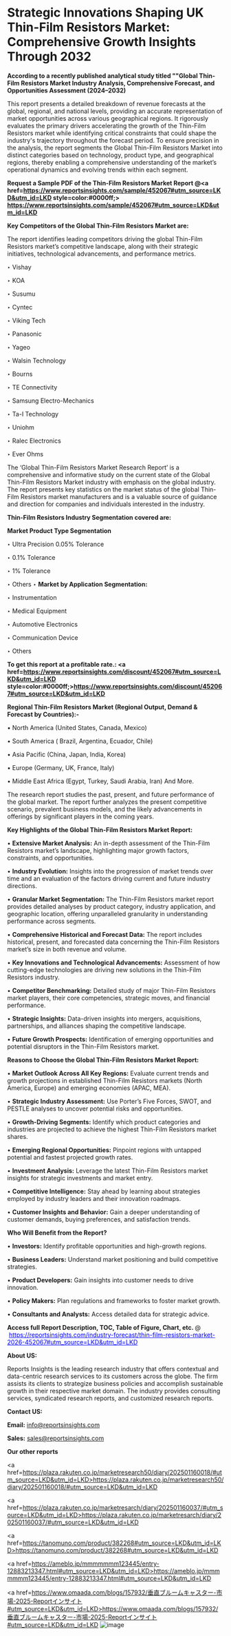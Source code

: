 # Strategic Innovations Shaping UK Thin-Film Resistors Market: Comprehensive Growth Insights Through 2032

<strong>According to a recently published analytical study titled ""Global Thin-Film Resistors Market Industry Analysis, Comprehensive Forecast, and Opportunities Assessment (2024–2032)</strong>

This report presents a detailed breakdown of revenue forecasts at the global, regional, and national levels, providing an accurate representation of market opportunities across various geographical regions. It rigorously evaluates the primary drivers accelerating the growth of the Thin-Film Resistors market while identifying critical constraints that could shape the industry's trajectory throughout the forecast period. To ensure precision in the analysis, the report segments the Global Thin-Film Resistors Market into distinct categories based on technology, product type, and geographical regions, thereby enabling a comprehensive understanding of the market’s operational dynamics and evolving trends within each segment.

<strong>Request a Sample PDF of the Thin-Film Resistors Market Report </strong><strong>@<a href=https://www.reportsinsights.com/sample/452067#utm_source=LKD&utm_id=LKD style=color:#0000ff;> https://www.reportsinsights.com/sample/452067#utm_source=LKD&utm_id=LKD</a></strong></font>

<strong>Key Competitors of the Global Thin-Film Resistors Market are:</strong>

The report identifies leading competitors driving the global Thin-Film Resistors market’s competitive landscape, along with their strategic initiatives, technological advancements, and performance metrics.

‣ Vishay

‣ KOA

‣ Susumu

‣ Cyntec

‣ Viking Tech

‣ Panasonic

‣ Yageo

‣ Walsin Technology

‣ Bourns

‣ TE Connectivity

‣ Samsung Electro-Mechanics

‣ Ta-I Technology

‣ Uniohm

‣ Ralec Electronics

‣ Ever Ohms

The ‘Global Thin-Film Resistors Market Research Report’ is a comprehensive and informative study on the current state of the Global Thin-Film Resistors Market industry with emphasis on the global industry. The report presents key statistics on the market status of the global Thin-Film Resistors market manufacturers and is a valuable source of guidance and direction for companies and individuals interested in the industry.

<strong>Thin-Film Resistors Industry Segmentation covered are:</strong>

<strong>Market Product Type Segmentation</strong>

‣ Ultra Precision 0.05% Tolerance

‣ 0.1% Tolerance

‣ 1% Tolerance

‣ Others
‣ 
<strong>Market by Application Segmentation:</strong>

‣ Instrumentation

‣ Medical Equipment

‣ Automotive Electronics

‣ Communication Device

‣ Others

<strong>To get this report at a profitable rate.: <a href=https://www.reportsinsights.com/discount/452067#utm_source=LKD&utm_id=LKD style=color:#0000ff;>https://www.reportsinsights.com/discount/452067#utm_source=LKD&utm_id=LKD</a></strong></font>

<strong>Regional Thin-Film Resistors Market (Regional Output, Demand &amp; Forecast by Countries):-</strong>

• North America (United States, Canada, Mexico)

• South America ( Brazil, Argentina, Ecuador, Chile)

• Asia Pacific (China, Japan, India, Korea)

• Europe (Germany, UK, France, Italy)

• Middle East Africa (Egypt, Turkey, Saudi Arabia, Iran) And More.

The research report studies the past, present, and future performance of the global market. The report further analyzes the present competitive scenario, prevalent business models, and the likely advancements in offerings by significant players in the coming years.

<strong>Key Highlights of the Global Thin-Film Resistors Market Report:</strong>

• <strong>Extensive Market Analysis:</strong> An in-depth assessment of the Thin-Film Resistors market’s landscape, highlighting major growth factors, constraints, and opportunities.

• <strong>Industry Evolution:</strong> Insights into the progression of market trends over time and an evaluation of the factors driving current and future industry directions.

• <strong>Granular Market Segmentation:</strong> The Thin-Film Resistors market report provides detailed analyses by product category, industry application, and geographic location, offering unparalleled granularity in understanding performance across segments.

• <strong>Comprehensive Historical and Forecast Data:</strong> The report includes historical, present, and forecasted data concerning the Thin-Film Resistors market’s size in both revenue and volume.

• <strong>Key Innovations and Technological Advancements:</strong> Assessment of how cutting-edge technologies are driving new solutions in the Thin-Film Resistors industry.

• <strong>Competitor Benchmarking:</strong> Detailed study of major Thin-Film Resistors market players, their core competencies, strategic moves, and financial performance.

• <strong>Strategic Insights:</strong> Data-driven insights into mergers, acquisitions, partnerships, and alliances shaping the competitive landscape.

• <strong>Future Growth Prospects:</strong> Identification of emerging opportunities and potential disruptors in the Thin-Film Resistors market.

<strong>Reasons to Choose the Global Thin-Film Resistors Market Report:</strong>

• <strong>Market Outlook Across All Key Regions:</strong> Evaluate current trends and growth projections in established Thin-Film Resistors markets (North America, Europe) and emerging economies (APAC, MEA).

• <strong>Strategic Industry Assessment:</strong> Use Porter’s Five Forces, SWOT, and PESTLE analyses to uncover potential risks and opportunities.

• <strong>Growth-Driving Segments:</strong> Identify which product categories and industries are projected to achieve the highest Thin-Film Resistors market shares.

• <strong>Emerging Regional Opportunities:</strong> Pinpoint regions with untapped potential and fastest projected growth rates.

• <strong>Investment Analysis:</strong> Leverage the latest Thin-Film Resistors market insights for strategic investments and market entry.

• <strong>Competitive Intelligence:</strong> Stay ahead by learning about strategies employed by industry leaders and their innovation roadmaps.

• <strong>Customer Insights and Behavior:</strong> Gain a deeper understanding of customer demands, buying preferences, and satisfaction trends.

<strong>Who Will Benefit from the Report?</strong>

• <strong>Investors:</strong> Identify profitable opportunities and high-growth regions.

• <strong>Business Leaders:</strong> Understand market positioning and build competitive strategies.

• <strong>Product Developers:</strong> Gain insights into customer needs to drive innovation.

• <strong>Policy Makers:</strong> Plan regulations and frameworks to foster market growth.

• <strong>Consultants and Analysts:</strong> Access detailed data for strategic advice.
</ul>
<strong>Access full Report Description, TOC, Table of Figure, Chart, etc. </strong>@  <a href=https://reportsinsights.com/industry-forecast/thin-film-resistors-market-2026-452067#utm_source=LKD&utm_id=LKD style=color:#0000ff;>https://reportsinsights.com/industry-forecast/thin-film-resistors-market-2026-452067#utm_source=LKD&utm_id=LKD</a></font>

<strong><strong>About US</strong>:</strong>

Reports Insights is the leading research industry that offers contextual and data-centric research services to its customers across the globe. The firm assists its clients to strategize business policies and accomplish sustainable growth in their respective market domain. The industry provides consulting services, syndicated research reports, and customized research reports.

<strong>Contact US:</strong>

<p class=""""><b>Email:</b> <a href=mailto:info@reportsinsights.com>info@reportsinsights.com</a></p>
<p class=""""><b>Sales:</b> <a href=mailto:sales@reportsinsights.com>sales@reportsinsights.com</a></p>

<strong>Our other reports</strong>

<a href=https://plaza.rakuten.co.jp/marketresearch50/diary/202501160018/#utm_source=LKD&utm_id=LKD>https://plaza.rakuten.co.jp/marketresearch50/diary/202501160018/#utm_source=LKD&utm_id=LKD</a>

<a href=https://plaza.rakuten.co.jp/marketresarch/diary/202501160037/#utm_source=LKD&utm_id=LKD>https://plaza.rakuten.co.jp/marketresarch/diary/202501160037/#utm_source=LKD&utm_id=LKD</a>

<a href=https://tanomuno.com/product/382268#utm_source=LKD&utm_id=LKD>https://tanomuno.com/product/382268#utm_source=LKD&utm_id=LKD</a>

<a href=https://ameblo.jp/mmmmmmm123445/entry-12883213347.html#utm_source=LKD&utm_id=LKD>https://ameblo.jp/mmmmmmm123445/entry-12883213347.html#utm_source=LKD&utm_id=LKD</a>

<a href=https://www.omaada.com/blogs/157932/垂直ブルームキャスター-市場-2025-Reportインサイト#utm_source=LKD&utm_id=LKD>https://www.omaada.com/blogs/157932/垂直ブルームキャスター-市場-2025-Reportインサイト#utm_source=LKD&utm_id=LKD</a>
![image](https://github.com/user-attachments/assets/ee8719b3-9bf3-45ea-844d-e7015686941d)
